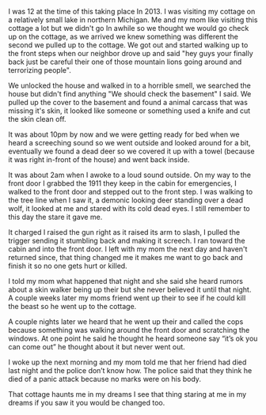 I was 12 at the time of this taking place In 2013. I was
visiting my cottage on a relatively small lake in northern
Michigan. Me and my mom like visiting this cottage a lot
but we didn't go In awhile so we thought we would go
check up on the cottage, as we arrived we knew
something was different the second we pulled up to the
cottage. We got out and started walking up to the front
steps when our neighbor drove up and said "hey guys
your finally back just be careful their one of those
mountain lions going around and terrorizing people".


We unlocked the house and walked in to a horrible
smell, we searched the house but didn't find anything
"We should check the basement" I said. We pulled up
the cover to the basement and found a animal carcass
that was missing it's skin, it looked like someone or
something used a knife and cut the skin clean off. 


It was about 10pm by now and we were getting ready for
bed when we heard a screeching sound so we went
outside and looked around for a bit, eventually we
found a dead deer so we covered it up with a towel
(because it was right in-front of the house) and went
back inside. 

It was about 2am when I awoke to a loud
sound outside. On my way to the front door I grabbed
the 1911 they keep in the cabin for emergencies, I
walked to the front door and stepped out to the front
step. I was walking to the tree line when I saw it, a
demonic looking deer standing over a dead wolf, it
looked at me and stared with its cold dead eyes. I still
remember to this day the stare it gave me. 

It charged I
raised the gun right as it raised its arm to slash, I pulled
the trigger sending it stumbling back and making it
screech. I ran toward the cabin and into the front door. I
left with my mom the next day and haven't returned
since, that thing changed me it makes me want to go
back and finish it so no one gets hurt or killed. 

I told my
mom what happened that night and she said she heard
rumors about a skin walker being up their but she never
believed it until that night. A couple weeks later my moms friend went up their to see if he could kill the beast so he went up to the cottage. 

A couple nights later we heard that he went up their and called the cops because something was walking around the front door and scratching the windows. At one point he said he thought he heard someone say “it’s ok you can come out” he thought about it but never went out. 

I woke up the next morning and my mom told me that her friend had died last night and the police don’t know how. The police said that they think he died of a panic attack because no marks were on his body. 





That cottage haunts me in my dreams I see that thing staring at me in my dreams if you saw it you would be changed too.